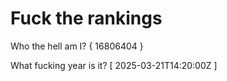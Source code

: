 # Fuck the rankings

Who the hell am I?
{ 16806404 }

What fucking year is it?
[ 2025-03-21T14:20:00Z ]
